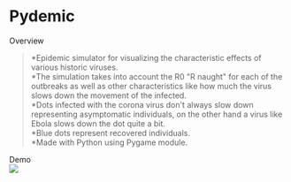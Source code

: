 # Pydemic
Overview<br/>
>*Epidemic simulator for visualizing the characteristic effects of various historic viruses. <br/>
>*The simulation takes into account the R0 "R naught" for each of the outbreaks as well as other characteristics like how much the virus slows down the movement of the infected.<br/>
>*Dots infected with the corona virus don't always slow down representing asymptomatic individuals, on the other hand a virus like Ebola slows down the dot quite a bit.<br/>
>*Blue dots represent recovered individuals.<br/>
>*Made with Python using Pygame module.

Demo<br/>
![](Demo/PydemicDemo.gif)
